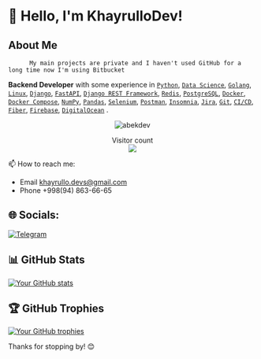 # 👋 Hello, I'm KhayrulloDev!

## About Me  
          My main projects are private and I haven't used GitHub for a long time now I'm using Bitbucket

**Backend Developer** with some experience in [`Python`](http://python.org), [`Data Science`](https://en.wikipedia.org/wiki/Data_science), [`Golang`](https://golang.org/), [`Linux`](https://www.linux.org/), [`Django`](https://djangoproject.com/), [`FastAPI`](https://fastapi.tiangolo.com/), [`Django REST Framework`](https://www.django-rest-framework.org/), [`Redis`](https://redis.io/), [`PostgreSQL`](https://www.postgresql.org/), [`Docker`](https://www.docker.com/), [`Docker Compose`](https://docs.docker.com/compose/), [`NumPy`](https://numpy.org/), [`Pandas`](https://pandas.pydata.org/), [`Selenium`](https://selenium-python.readthedocs.io/), [`Postman`](https://www.postman.com/), [`Insomnia`](https://insomnia.rest/), [`Jira`](https://www.atlassian.com/software/jira), [`Git`](https://git-scm.com/), [`CI/CD`](https://en.wikipedia.org/wiki/CI/CD), [`Fiber`](https://gofiber.io/), [`Firebase`](https://firebase.google.com/), [`DigitalOcean`](https://www.digitalocean.com/)
.

<p align="center"> <img src="https://komarev.com/ghpvc/?username=KhayrulloDev&label=Profile%20views&color=0e75b6&style=flat" alt="abekdev" /> </p>

<p align="center"> 
  Visitor count<br>
  <img src="https://profile-counter.glitch.me/KhayrulloDev/count.svg" />
</p>

📫 How to reach me: 
* Email khayrullo.devs@gmail.com
* Phone +998(94) 863-66-65


## 🌐 Socials:

[![Telegram](https://img.shields.io/badge/Telegram-%231DA1F2.svg?logo=Telegram&logoColor=white)](https://Khayrullo_dev.t.me/)

## 📊 GitHub Stats
[![Your GitHub stats](https://github-readme-stats.vercel.app/api?username=KhayrulloDev&show_icons=true&theme=radical)](https://github.com/KhayrulloDev)

## 🏆 GitHub Trophies
[![Your GitHub trophies](https://github-profile-trophy.vercel.app/?username=KhayrulloDev&theme=dracula)](https://github.com/KhayrulloDev)

Thanks for stopping by! 😊
